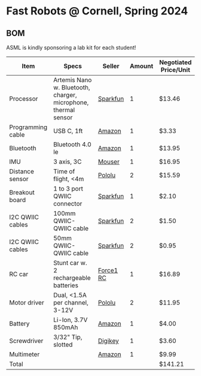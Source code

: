 # Fast Robots @ Cornell, Spring 2024

## BOM

ASML is kindly sponsoring a lab kit for each student!


| Item              | Specs  | Seller | Amount  | Negotiated Price/Unit |
|-------------------|---------------------------------|--------|---------|-----------|
| Processor         | Artemis Nano w. Bluetooth, charger, microphone, thermal sensor  | [Sparkfun](https://www.sparkfun.com/products/15443)  | 1 | $13.46 |
| Programming cable |  USB C, 1ft | [Amazon](https://www.amazon.com/SUMPK-Charging-Braided-Compatible-Samsung/dp/B08R68T84N/ref=sr_1_4?keywords=usb+c+to+c&qid=1636380583&qsid=147-6677549-1776715&refinements=p_n_feature_ten_browse-bin%3A23555327011&rnid=23555276011&s=pc&sr=1-4&sres=B08D9SB161%2CB08R68T84N%2CB01CZVEUIE%2CB01FM51812%2CB07VCZV3R4%2CB075V68NVR%2CB075GMKZWW%2CB093BVBRJT%2CB09BBBJ33F%2CB09C2D9Z7T%2CB012V56D2A%2CB092CYFQMP%2CB081L4V3DN%2CB07Y6ZJT1D%2CB07Y2XKPX5%2CB07VPYJV8V%2CB07THJGZ9Z%2CB08W2TP2TT%2CB0744BKDRD%2CB07THFJ1J5&srpt=ELECTRONIC_CABLE) | 1 | $3.33 |
| Bluetooth         | Bluetooth 4.0 le | [Amazon](https://www.amazon.com/gp/product/B009ZIILLI/ref=ppx_yo_dt_b_asin_title_o00_s00?ie=UTF8&psc=1) | 1 | $13.95 |
| IMU               | 3 axis, 3C | [Mouser](https://www.digikey.com/en/products/detail/pimoroni-ltd/PIM448/10246391) | 1 | $16.95 |
| Distance sensor   | Time of flight, <4m | [Pololu](https://www.pololu.com/product/3415) | 2 | $15.59 |
| Breakout board | 1 to 3 port QWIIC connector | [Sparkfun](https://www.sparkfun.com/products/18012) | 1 | $2.10 | 
| I2C QWIIC cables | 100mm QWIIC- QWIIC cable | [Sparkfun](https://www.sparkfun.com/products/14427) | 2 | $1.50 |
| I2C QWIIC cables | 50mm QWIIC- QWIIC cable | [Sparkfun](https://www.sparkfun.com/products/14426) | 2 | $0.95 |
| RC car            | Stunt car w. 2 rechargeable batteries | [Force1 RC](https://force1rc.com/products/cyclone-remote-control-car-for-kids-adults)  | 1 | $16.89 |
| Motor driver      |  Dual, <1.5A per channel, 3-12V | [Pololu](https://www.pololu.com/product/2130) | 2  | $11.95 |
| Battery           | Li-Ion, 3.7V 850mAh | [Amazon](https://www.amazon.com/URGENEX-Battery-Rechargeable-Quadcopter-Charger/dp/B08T9FB56F/ref=sr_1_3?keywords=lipo+battery+3.7V+850mah&qid=1639066404&sr=8-3) | 1 | $4.00 |
| Screwdriver       | 3/32" Tip, slotted  | [Digikey](https://www.digikey.com/en/products/detail/apex-tool-group/P3321N/4525347) | 1 | $3.60 |
| Multimeter        | | [Amazon](https://www.amazon.com/Multimeter-Continuity-Multimeters-Multifunction-Protective/dp/B08LD6PDQQ/ref=sr_1_14?crid=3W3UXBYYQJPKR&keywords=multimeter+digital&qid=1661201692&sprefix=multimeter+digital%2Caps%2C115&sr=8-14) | 1 | $9.99 |
|  Total            |  |  |  |	$141.21 |
